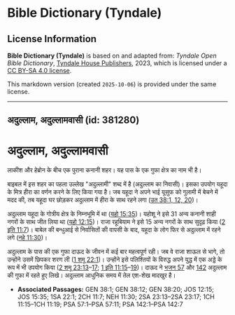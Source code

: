 # Bible Dictionary (Tyndale)

## License Information

**Bible Dictionary (Tyndale)** is based on and adapted from: _Tyndale Open Bible Dictionary_, [Tyndale House Publishers](https://tyndaleopenresources.com/), 2023, which is licensed under a [CC BY-SA 4.0 license](https://creativecommons.org/licenses/by-sa/4.0/legalcode.en).

This markdown version (created `2025-10-06`) is provided under the same license.



--------------------------------

## अदुल्लाम, अदुल्लामवासी (id: 381280)

अदुल्लाम, अदुल्लामवासी
======================

लाकीश और हेब्रोन के बीच एक पुराना कनानी शहर। यह पास के एक गुफा क्षेत्र का नाम भी है।

बाइबल में इस शहर का पहला उल्लेख "अदुल्लामी" शब्द में है (अदुल्लाम का निवासी)। इसका उपयोग यहूदा के मित्र हीरा का वर्णन करने के लिए किया गया है। जब यहूदा ने अपने भाई यूसुफ को गुलामी में बेचने में मदद की, तब यहूदा घर छोड़कर अदुल्लाम में हीरा के साथ रहने लगा ([उत 38:1, 12, 20](https://ref.ly/Gen38:1,Gen38:12,Gen38:20))।

अदुल्लाम यहूदा के गोत्रीय क्षेत्र के निम्नभूमि में था ([यहो 15:35](https://ref.ly/Josh15:35))। यहोशू ने इसे 31 अन्य कनानी शाही नगरों के साथ जीत लिया था ([यहो 12:15](https://ref.ly/Josh12:15))। राजा रहूबियाम ने इसे 15 अन्य नगरों के साथ सुदृढ़ किया ([2 इति 11:7](https://ref.ly/2Chr11:7))। बाबेल की बन्धुआई से निर्वासितों की वापसी के बाद, यहूदा के लोग फिर से अदुल्लाम में रहने लगे ([नहे 11:30](https://ref.ly/Neh11:30))।

अदुल्लाम के पास की एक गुफा दाऊद के जीवन में कई बार महत्वपूर्ण रही। जब वे राजा शाऊल से भागे, तो उन्होंने उसमें छिपकर शरण ली ([1 शमू 22:1](https://ref.ly/1Sam22:1))। उन्होंने इसे पलिश्तियों के विरुद्ध अपने युद्ध में एक अड्डे के रूप में भी उपयोग किया ([2 शमू 23:13](https://ref.ly/2Sam23:13-2Sam23:17)–[17](https://ref.ly/2Sam23:13-2Sam23:17); [1 इति 11:15](https://ref.ly/1Chr11:15-1Chr11:19)–[19](https://ref.ly/1Chr11:15-1Chr11:19))। दाऊद ने [भजन 57](https://ref.ly/Ps57:1-Ps57:11) और [142](https://ref.ly/Ps142:1-Ps142:7) अदुल्लाम की गुफा में रहते हुए लिखे। अदुल्लाम आधुनिक समय में तेल एश\-शेख मादखुर है।

* **Associated Passages:** GEN 38:1; GEN 38:12; GEN 38:20; JOS 12:15; JOS 15:35; 1SA 22:1; 2CH 11:7; NEH 11:30; 2SA 23:13–2SA 23:17; 1CH 11:15–1CH 11:19; PSA 57:1–PSA 57:11; PSA 142:1–PSA 142:7

